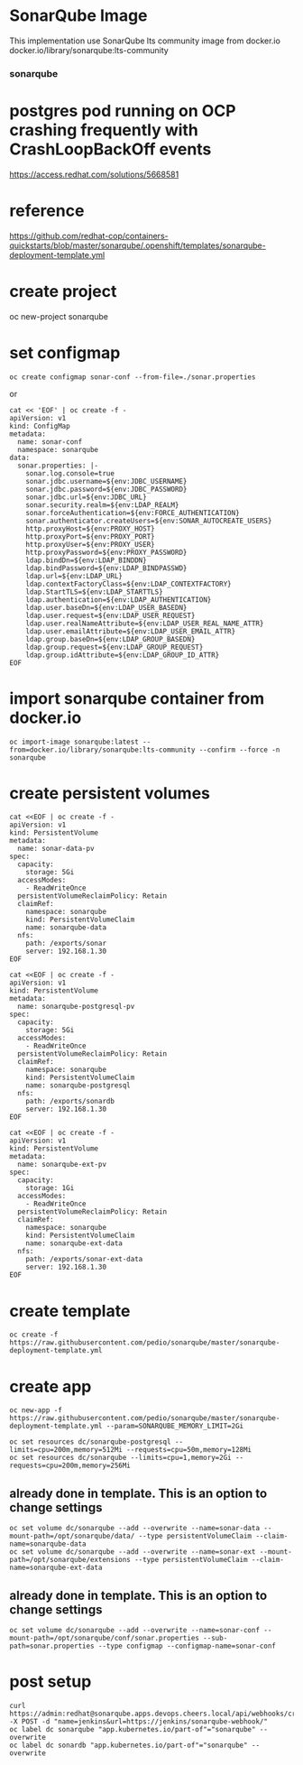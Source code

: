 # SonarQube Image 

This implementation use SonarQube lts community image from docker.io
docker.io/library/sonarqube:lts-community

### sonarqube

# postgres pod running on OCP crashing frequently with CrashLoopBackOff events
https://access.redhat.com/solutions/5668581

# reference
https://github.com/redhat-cop/containers-quickstarts/blob/master/sonarqube/.openshift/templates/sonarqube-deployment-template.yml

# create project
oc new-project sonarqube

# set configmap
```
oc create configmap sonar-conf --from-file=./sonar.properties
```

or 

```
cat << 'EOF' | oc create -f -
apiVersion: v1
kind: ConfigMap
metadata:
  name: sonar-conf
  namespace: sonarqube
data:
  sonar.properties: |-
    sonar.log.console=true
    sonar.jdbc.username=${env:JDBC_USERNAME}
    sonar.jdbc.password=${env:JDBC_PASSWORD}
    sonar.jdbc.url=${env:JDBC_URL}
    sonar.security.realm=${env:LDAP_REALM}
    sonar.forceAuthentication=${env:FORCE_AUTHENTICATION}
    sonar.authenticator.createUsers=${env:SONAR_AUTOCREATE_USERS}
    http.proxyHost=${env:PROXY_HOST}
    http.proxyPort=${env:PROXY_PORT}
    http.proxyUser=${env:PROXY_USER}
    http.proxyPassword=${env:PROXY_PASSWORD}
    ldap.bindDn=${env:LDAP_BINDDN}
    ldap.bindPassword=${env:LDAP_BINDPASSWD}
    ldap.url=${env:LDAP_URL}
    ldap.contextFactoryClass=${env:LDAP_CONTEXTFACTORY}
    ldap.StartTLS=${env:LDAP_STARTTLS}
    ldap.authentication=${env:LDAP_AUTHENTICATION}
    ldap.user.baseDn=${env:LDAP_USER_BASEDN}
    ldap.user.request=${env:LDAP_USER_REQUEST}
    ldap.user.realNameAttribute=${env:LDAP_USER_REAL_NAME_ATTR}
    ldap.user.emailAttribute=${env:LDAP_USER_EMAIL_ATTR}
    ldap.group.baseDn=${env:LDAP_GROUP_BASEDN}
    ldap.group.request=${env:LDAP_GROUP_REQUEST}
    ldap.group.idAttribute=${env:LDAP_GROUP_ID_ATTR}
EOF
```
# import sonarqube container from docker.io
```
oc import-image sonarqube:latest --from=docker.io/library/sonarqube:lts-community --confirm --force -n sonarqube
```

# create persistent volumes
```
cat <<EOF | oc create -f -
apiVersion: v1
kind: PersistentVolume
metadata:
  name: sonar-data-pv
spec:
  capacity:
    storage: 5Gi
  accessModes:
    - ReadWriteOnce
  persistentVolumeReclaimPolicy: Retain
  claimRef:
    namespace: sonarqube
    kind: PersistentVolumeClaim
    name: sonarqube-data
  nfs:
    path: /exports/sonar
    server: 192.168.1.30
EOF
```
```
cat <<EOF | oc create -f -
apiVersion: v1
kind: PersistentVolume
metadata:
  name: sonarqube-postgresql-pv
spec:
  capacity:
    storage: 5Gi
  accessModes:
    - ReadWriteOnce
  persistentVolumeReclaimPolicy: Retain
  claimRef:
    namespace: sonarqube
    kind: PersistentVolumeClaim
    name: sonarqube-postgresql
  nfs:
    path: /exports/sonardb
    server: 192.168.1.30
EOF
```
```
cat <<EOF | oc create -f -
apiVersion: v1
kind: PersistentVolume
metadata:
  name: sonarqube-ext-pv
spec:
  capacity:
    storage: 1Gi
  accessModes:
    - ReadWriteOnce
  persistentVolumeReclaimPolicy: Retain
  claimRef:
    namespace: sonarqube
    kind: PersistentVolumeClaim
    name: sonarqube-ext-data
  nfs:
    path: /exports/sonar-ext-data
    server: 192.168.1.30
EOF
```

# create template
```
oc create -f https://raw.githubusercontent.com/pedio/sonarqube/master/sonarqube-deployment-template.yml
```

# create app
```
oc new-app -f https://raw.githubusercontent.com/pedio/sonarqube/master/sonarqube-deployment-template.yml --param=SONARQUBE_MEMORY_LIMIT=2Gi
```

```
oc set resources dc/sonarqube-postgresql --limits=cpu=200m,memory=512Mi --requests=cpu=50m,memory=128Mi
oc set resources dc/sonarqube --limits=cpu=1,memory=2Gi --requests=cpu=200m,memory=256Mi
```

## already done in template.  This is an option to change settings
```
oc set volume dc/sonarqube --add --overwrite --name=sonar-data --mount-path=/opt/sonarqube/data/ --type persistentVolumeClaim --claim-name=sonarqube-data
oc set volume dc/sonarqube --add --overwrite --name=sonar-ext --mount-path=/opt/sonarqube/extensions --type persistentVolumeClaim --claim-name=sonarqube-ext-data
```

## already done in template.  This is an option to change settings 
```
oc set volume dc/sonarqube --add --overwrite --name=sonar-conf --mount-path=/opt/sonarqube/conf/sonar.properties --sub-path=sonar.properties --type configmap --configmap-name=sonar-conf
```

# post setup
```
curl https://admin:redhat@sonarqube.apps.devops.cheers.local/api/webhooks/create -X POST -d "name=jenkins&url=https://jenkins/sonarqube-webhook/"
oc label dc sonarqube "app.kubernetes.io/part-of"="sonarqube" --overwrite
oc label dc sonardb "app.kubernetes.io/part-of"="sonarqube" --overwrite
```

